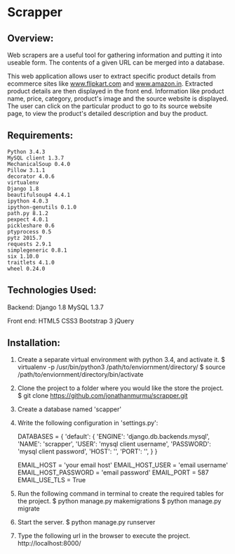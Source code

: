 Scrapper
===============================


Overview:
-------------------------------

Web scrapers are a useful tool for gathering information and putting it into useable form. The contents of a given URL can be merged into a database.

This web application allows user to extract specific product details from ecommerce sites like www.flipkart.com and www.amazon.in. Extracted product details are then displayed in the front end. Information like product name, price, category, product's image and the source website is displayed. The user can click on the particular product to go to its source website page, to view the product's detailed description and buy the product.


Requirements:
-------------------------------

	Python 3.4.3
	MySQL client 1.3.7
	MechanicalSoup 0.4.0
	Pillow 3.1.1
	decorator 4.0.6
	virtualenv
	Django 1.8
	beautifulsoup4 4.4.1
	ipython 4.0.3
	ipython-genutils 0.1.0
	path.py 8.1.2
	pexpect 4.0.1
	pickleshare 0.6
	ptyprocess 0.5
	pytz 2015.7
	requests 2.9.1
	simplegeneric 0.8.1
	six 1.10.0
	traitlets 4.1.0
	wheel 0.24.0


Technologies Used:
-------------------------------

Backend:
	Django 1.8
	MySQL 1.3.7

Front end:
	HTML5
	CSS3
	Bootstrap 3
	jQuery


Installation:
-------------------------------

1. Create a separate virtual environment with python 3.4, and activate it.
	$ virtualenv -p /usr/bin/python3 /path/to/enviornment/directory/
	$ source /path/to/enviornment/directory/bin/activate

2. Clone the project to a folder where you would like the store the project.
	$ git clone https://github.com/jonathanmurmu/scrapper.git

3. Create a database named 'scapper'

4. Write the following configuration in 'settings.py':
	
	DATABASES = {
    'default': {
        'ENGINE': 'django.db.backends.mysql',
        'NAME': 'scrapper',
        'USER': 'mysql client username',
        'PASSWORD': 'mysql client password',
        'HOST': '',
        'PORT': '',
    	}
	}

	EMAIL_HOST = 'your email host'
	EMAIL_HOST_USER = 'email username'
	EMAIL_HOST_PASSWORD = 'email password'
	EMAIL_PORT = 587
	EMAIL_USE_TLS = True


5. Run the following command in terminal to create the required tables for the project.
	$ python manage.py makemigrations
	$ python manage.py migrate

6. Start the server.
	$ python manage.py runserver

7. Type the following url in the browser to execute the project.
	http://localhost:8000/
